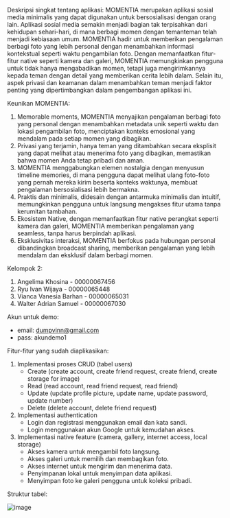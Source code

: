 Deskripsi singkat tentang aplikasi:
MOMENTIA merupakan aplikasi sosial media minimalis yang dapat digunakan untuk bersosialisasi dengan orang lain. Aplikasi sosial media semakin menjadi bagian tak terpisahkan dari kehidupan sehari-hari, 
di mana berbagi momen dengan temanteman telah menjadi kebiasaan umum. MOMENTIA hadir untuk memberikan pengalaman berbagi foto yang lebih personal dengan menambahkan informasi kontekstual seperti waktu 
pengambilan foto. Dengan memanfaatkan fitur-fitur native seperti kamera dan galeri, MOMENTIA memungkinkan pengguna untuk tidak hanya mengabadikan momen, tetapi juga mengirimkannya 
kepada teman dengan detail yang memberikan cerita lebih dalam. Selain itu, aspek privasi dan keamanan dalam menambahkan teman menjadi faktor penting yang dipertimbangkan dalam pengembangan aplikasi ini.

Keunikan MOMENTIA:
1. Memorable moments, MOMENTIA menyajikan pengalaman berbagi foto yang personal dengan menambahkan metadata unik seperti waktu dan lokasi pengambilan foto, menciptakan konteks emosional yang mendalam pada setiap momen yang dibagikan.
2. Privasi yang terjamin, hanya teman yang ditambahkan secara eksplisit yang dapat melihat atau menerima foto yang dibagikan, memastikan bahwa momen Anda tetap pribadi dan aman.
3. MOMENTIA menggabungkan elemen nostalgia dengan menyusun timeline memories, di mana pengguna dapat melihat ulang foto-foto yang pernah mereka kirim beserta konteks waktunya, membuat pengalaman bersosialisasi lebih bermakna.
4. Praktis dan minimalis, didesain dengan antarmuka minimalis dan intuitif, memungkinkan pengguna untuk langsung mengakses fitur utama tanpa kerumitan tambahan.
5. Ekosistem Native, dengan memanfaatkan fitur native perangkat seperti kamera dan galeri, MOMENTIA memberikan pengalaman yang seamless, tanpa harus berpindah aplikasi.
6. Eksklusivitas interaksi, MOMENTIA berfokus pada hubungan personal dibandingkan broadcast sharing, memberikan pengalaman yang lebih mendalam dan eksklusif dalam berbagi momen.

Kelompok 2:
1. Angelima Khosina - 00000067456
2. Ryu Ivan Wijaya - 00000065448
3. Vianca Vanesia Barhan - 00000065031
4. Walter Adrian Samuel - 00000067030

Akun untuk demo:
- email: dumpvinn@gmail.com
- pass: akundemo1

Fitur-fitur yang sudah diaplikasikan:
1. Implementasi proses CRUD (tabel users)
   - Create (create account, create friend request, create friend, create storage for image)
   - Read (read account, read friend request, read friend)
   - Update (update profile picture, update name, update password, update number)
   - Delete (delete account, delete friend request)
2. Implementasi authentication
   - Login dan registrasi menggunakan email dan kata sandi.
   - Login menggunakan akun Google untuk kemudahan akses.
4. Implementasi native feature (camera, gallery, internet access, local storage)
   - Akses kamera untuk mengambil foto langsung.
   - Akses galeri untuk memilih dan membagikan foto.
   - Akses internet untuk mengirim dan menerima data.
   - Penyimpanan lokal untuk menyimpan data aplikasi.
   - Menyimpan foto ke galeri pengguna untuk koleksi pribadi.

Struktur tabel:

![image](https://github.com/user-attachments/assets/fb4e915c-0c86-4f35-ba85-811a4f78e0cf)

